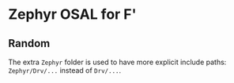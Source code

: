 # Zephyr OSAL for F'

## Random
The extra `Zephyr` folder is used to have more explicit include paths: `Zephyr/Drv/...` instead of `Drv/...`.